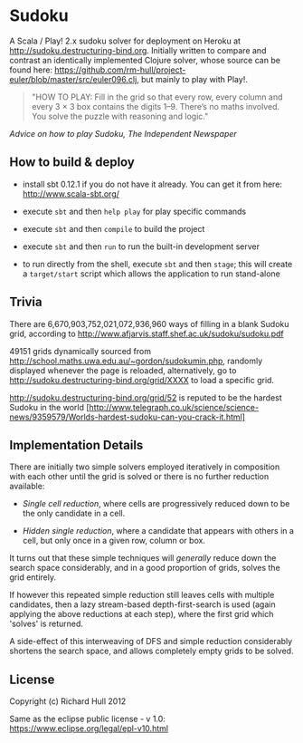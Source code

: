 Sudoku
======

A Scala / Play! 2.x sudoku solver for deployment on Heroku at http://sudoku.destructuring-bind.org. 
Initially written to compare and contrast an identically implemented Clojure
solver, whose source can be found here: 
https://github.com/rm-hull/project-euler/blob/master/src/euler096.clj,
but mainly to play with Play!.

>"HOW TO PLAY: Fill in the grid so that every row, every column and every 3 × 3
box contains the digits 1–9. There’s no maths involved. You solve the puzzle with
reasoning and logic."

_Advice on how to play Sudoku, The Independent Newspaper_

How to build & deploy
---------------------
* install sbt 0.12.1  if you do not have it already. You can get it from
  here: http://www.scala-sbt.org/
 
* execute `sbt` and then `help play` for play specific commands

* execute `sbt` and then `compile` to build the project

* execute `sbt` and then `run` to run the built-in development server

* to run directly from the shell, execute `sbt` and then `stage`; this will
  create a `target/start` script which allows the application to run stand-alone

Trivia
------
There are 6,670,903,752,021,072,936,960 ways of filling in a blank Sudoku 
grid, according to http://www.afjarvis.staff.shef.ac.uk/sudoku/sudoku.pdf

49151 grids dynamically sourced from http://school.maths.uwa.edu.au/~gordon/sudokumin.php,
randomly displayed whenever the page is reloaded, alternatively, go to 
http://sudoku.destructuring-bind.org/grid/XXXX to load a specific grid.

http://sudoku.destructuring-bind.org/grid/52 is reputed to be the hardest 
Sudoku in the world [http://www.telegraph.co.uk/science/science-news/9359579/Worlds-hardest-sudoku-can-you-crack-it.html]

Implementation Details
----------------------
There are initially two simple solvers employed iteratively in composition 
with each other until the grid is solved or there is no further reduction
available:

* _Single cell reduction_, where cells are progressively reduced down to be 
  the only candidate in a cell.

* _Hidden single reduction_, where a candidate that appears with others in a 
  cell, but only once in a given row, column or box.

It turns out that these simple techniques will _generally_ reduce down the 
search space considerably, and in a good proportion of grids, solves the
grid entirely.

If however this repeated simple reduction still leaves cells with multiple
candidates, then a lazy stream-based depth-first-search is used (again applying
the above reductions at each step), where the first grid which 'solves' is
returned.

A side-effect of this interweaving of DFS and simple reduction considerably 
shortens the search space, and allows completely empty grids to be solved.

License
-------
Copyright (c) Richard Hull 2012

Same as the eclipse public license - v 1.0: https://www.eclipse.org/legal/epl-v10.html

